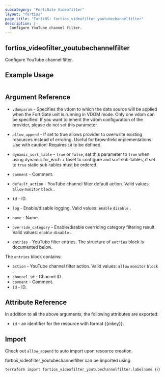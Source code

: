 ```yaml
---
subcategory: "FortiGate Videofilter"
layout: "fortios"
page_title: "FortiOS: fortios_videofilter_youtubechannelfilter"
description: |-
  Configure YouTube channel filter.
---
```


## fortios_videofilter_youtubechannelfilter
Configure YouTube channel filter.

## Example Usage

```hcl

```

## Argument Reference
* `vdomparam` - Specifies the vdom to which the data source will be applied when the FortiGate unit is running in VDOM mode. Only one vdom can be specified. If you want to inherit the vdom configuration of the provider, please do not set this parameter.
* `allow_append` - If set to true allows provider to overwrite existing resources instead of erroring. Useful for brownfield implementations. Use with caution! Requires `id` to be defined.
* `dynamic_sort_table` - `true` or `false`, set this parameter to `true` when using dynamic for_each + toset to configure and sort sub-tables, if set to `true` static sub-tables must be ordered.

* `comment` - Comment.
* `default_action` - YouTube channel filter default action. Valid values: `allow` `monitor` `block` .
* `id` - ID.
* `log` - Enable/disable logging. Valid values: `enable` `disable` .
* `name` - Name.
* `override_category` - Enable/disable overriding category filtering result. Valid values: `enable` `disable` .
* `entries` - YouTube filter entries. The structure of `entries` block is documented below.

The `entries` block contains:

* `action` - YouTube channel filter action. Valid values: `allow` `monitor` `block` .
* `channel_id` - Channel ID.
* `comment` - Comment.
* `id` - ID.

## Attribute Reference

In addition to all the above arguments, the following attributes are exported:
* `id` - an identifier for the resource with format {{mkey}}.

## Import

Check out `allow_append` to auto import upon resource creation.

fortios_videofilter_youtubechannelfilter can be imported using:
```sh
terraform import fortios_videofilter_youtubechannelfilter.labelname {{mkey}}
```
